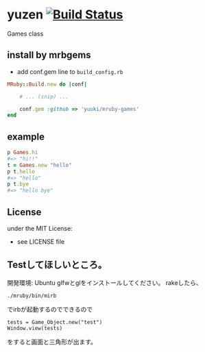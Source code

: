 # yuzen   [![Build Status](https://travis-ci.org/yuuki/mruby-games.svg?branch=master)](https://travis-ci.org/yuuki/mruby-games)
Games class
## install by mrbgems
- add conf.gem line to `build_config.rb`

```ruby
MRuby::Build.new do |conf|

    # ... (snip) ...

    conf.gem :github => 'yuuki/mruby-games'
end
```
## example
```ruby
p Games.hi
#=> "hi!!"
t = Games.new "hello"
p t.hello
#=> "hello"
p t.bye
#=> "hello bye"
```

## License
under the MIT License:
- see LICENSE file


## Testしてほしいところ。

開発環境: Ubuntu
glfwとglをインストールしてください。
rakeしたら、
```
./mruby/bin/mirb
```
でirbが起動するのでできるので
```
tests = Game_Object.new("test")
Window.view(tests)
```

をすると画面と三角形が出ます。
